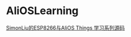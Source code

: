 # AliOSLearning
[SimonLiu的ESP8266与AliOS Things 学习系列源码](https://blog.csdn.net/toopoo/article/details/86920755)

